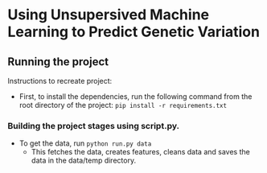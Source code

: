 # Using Unsupersived Machine Learning to Predict Genetic Variation

## Running the project
Instructions to recreate project:
- First, to install the dependencies, run the following command from the root directory of the project: `pip install -r requirements.txt`

### Building the project stages using script.py.
- To get the data, run `python run.py data`
    - This fetches the data, creates features, cleans data and saves the data in the data/temp directory.